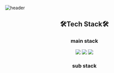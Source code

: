 ![header](https://capsule-render.vercel.app/api?type=Waving&color=F8B195&height=270&section=header&text=%20♥Welcome♥&fontSize=70&fontAlignY=30&desc=Suhyeon's%20Github&descSize=25&descAlign=80&descAlignY=50)

<div align=center><h2>🛠Tech Stack🛠</h2></div>

<div align=center><h3>main stack</h3></div>

<div align=center>
<img src="https://img.shields.io/badge/Python-3766AB?style=flat-square&logo=Python&logoColor=white"/></a>
<img src="https://img.shields.io/badge/jupyter-F37626?style=flat&logo=Jupyter&logoColor=white"/>
<img src="https://img.shields.io/badge/R-276DC3?style=flat&logo=R&logoColor=white"/></div>

<div align=center><h3>sub stack</h3></div>


